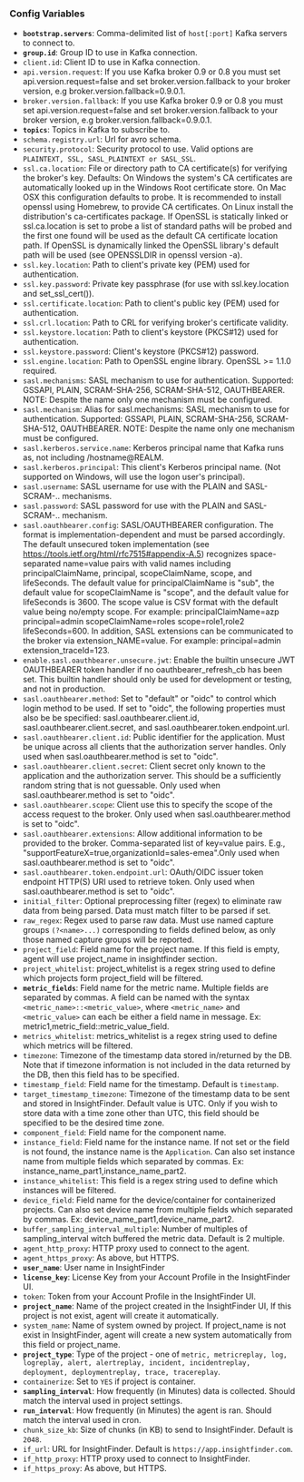 ### Config Variables
* **`bootstrap.servers`**: Comma-delimited list of `host[:port]` Kafka servers to connect to.
* **`group.id`**: Group ID to use in Kafka connection.
* `client.id`: Client ID to use in Kafka connection.
* `api.version.request`: If you use Kafka broker 0.9 or 0.8 you must set api.version.request=false and set broker.version.fallback to your broker version, e.g broker.version.fallback=0.9.0.1.
* `broker.version.fallback`: If you use Kafka broker 0.9 or 0.8 you must set api.version.request=false and set broker.version.fallback to your broker version, e.g broker.version.fallback=0.9.0.1.
* **`topics`**: Topics in Kafka to subscribe to.
* `schema.registry.url`: Url for avro schema.
* `security.protocol`: Security protocol to use. Valid options are `PLAINTEXT, SSL, SASL_PLAINTEXT or SASL_SSL`.
* `ssl.ca.location`: File or directory path to CA certificate(s) for verifying the broker's key. Defaults: On Windows the system's CA certificates are automatically looked up in the Windows Root certificate store. On Mac OSX this configuration defaults to probe. It is recommended to install openssl using Homebrew, to provide CA certificates. On Linux install the distribution's ca-certificates package. If OpenSSL is statically linked or ssl.ca.location is set to probe a list of standard paths will be probed and the first one found will be used as the default CA certificate location path. If OpenSSL is dynamically linked the OpenSSL library's default path will be used (see OPENSSLDIR in openssl version -a).
* `ssl.key.location`: Path to client's private key (PEM) used for authentication.
* `ssl.key.password`: Private key passphrase (for use with ssl.key.location and set_ssl_cert()).
* `ssl.certificate.location`: Path to client's public key (PEM) used for authentication.
* `ssl.crl.location`: Path to CRL for verifying broker's certificate validity.
* `ssl.keystore.location`: Path to client's keystore (PKCS#12) used for authentication.
* `ssl.keystore.password`: Client's keystore (PKCS#12) password.
* `ssl.engine.location`: Path to OpenSSL engine library. OpenSSL >= 1.1.0 required.
* `sasl.mechanisms`: SASL mechanism to use for authentication. Supported: GSSAPI, PLAIN, SCRAM-SHA-256, SCRAM-SHA-512, OAUTHBEARER. NOTE: Despite the name only one mechanism must be configured.
* `sasl.mechanism`: Alias for sasl.mechanisms: SASL mechanism to use for authentication. Supported: GSSAPI, PLAIN, SCRAM-SHA-256, SCRAM-SHA-512, OAUTHBEARER. NOTE: Despite the name only one mechanism must be configured.
* `sasl.kerberos.service.name`: Kerberos principal name that Kafka runs as, not including /hostname@REALM.
* `sasl.kerberos.principal`: This client's Kerberos principal name. (Not supported on Windows, will use the logon user's principal).
* `sasl.username`: SASL username for use with the PLAIN and SASL-SCRAM-.. mechanisms.
* `sasl.password`: SASL password for use with the PLAIN and SASL-SCRAM-.. mechanism.
* `sasl.oauthbearer.config`: SASL/OAUTHBEARER configuration. The format is implementation-dependent and must be parsed accordingly. The default unsecured token implementation (see https://tools.ietf.org/html/rfc7515#appendix-A.5) recognizes space-separated name=value pairs with valid names including principalClaimName, principal, scopeClaimName, scope, and lifeSeconds. The default value for principalClaimName is "sub", the default value for scopeClaimName is "scope", and the default value for lifeSeconds is 3600. The scope value is CSV format with the default value being no/empty scope. For example: principalClaimName=azp principal=admin scopeClaimName=roles scope=role1,role2 lifeSeconds=600. In addition, SASL extensions can be communicated to the broker via extension_NAME=value. For example: principal=admin extension_traceId=123.
* `enable.sasl.oauthbearer.unsecure.jwt`: Enable the builtin unsecure JWT OAUTHBEARER token handler if no oauthbearer_refresh_cb has been set. This builtin handler should only be used for development or testing, and not in production.
* `sasl.oauthbearer.method`: Set to "default" or "oidc" to control which login method to be used. If set to "oidc", the following properties must also be be specified: sasl.oauthbearer.client.id, sasl.oauthbearer.client.secret, and sasl.oauthbearer.token.endpoint.url.
* `sasl.oauthbearer.client.id`: Public identifier for the application. Must be unique across all clients that the authorization server handles. Only used when sasl.oauthbearer.method is set to "oidc".
* `sasl.oauthbearer.client.secret`: Client secret only known to the application and the authorization server. This should be a sufficiently random string that is not guessable. Only used when sasl.oauthbearer.method is set to "oidc".
* `sasl.oauthbearer.scope`: Client use this to specify the scope of the access request to the broker. Only used when sasl.oauthbearer.method is set to "oidc".
* `sasl.oauthbearer.extensions`: Allow additional information to be provided to the broker. Comma-separated list of key=value pairs. E.g., "supportFeatureX=true,organizationId=sales-emea".Only used when sasl.oauthbearer.method is set to "oidc".
* `sasl.oauthbearer.token.endpoint.url`: OAuth/OIDC issuer token endpoint HTTP(S) URI used to retrieve token. Only used when sasl.oauthbearer.method is set to "oidc".
* `initial_filter`: Optional preprocessing filter (regex) to eliminate raw data from being parsed. Data must match filter to be parsed if set.
* `raw_regex`: Regex used to parse raw data. Must use named capture groups `(?<name>...)` corresponding to fields defined below, as only those named capture groups will be reported.
* `project_field`: Field name for the project name. If this field is empty, agent will use project_name in insightfinder section. 
* `project_whitelist`: project_whitelist is a regex string used to define which projects form project_field will be filtered.
* **`metric_fields`**: Field name for the metric name. Multiple fields are separated by commas. A field can be named with the syntax `<metric_name>::<metric_value>`, where `<metric_name>` and `<metric_value>` can each be either a field name in message. Ex: metric1,metric_field::metric_value_field. 
* `metrics_whitelist`: metrics_whitelist is a regex string used to define which metrics will be filtered.
* `timezone`: Timezone of the timestamp data stored in/returned by the DB. Note that if timezone information is not included in the data returned by the DB, then this field has to be specified. 
* `timestamp_field`: Field name for the timestamp. Default is `timestamp`.
* `target_timestamp_timezone`: Timezone of the timestamp data to be sent and stored in InsightFinder. Default value is UTC. Only if you wish to store data with a time zone other than UTC, this field should be specified to be the desired time zone.
* `component_field`: Field name for the component name.
* `instance_field`: Field name for the instance name. If not set or the field is not found, the instance name is the `Application`. Can also set instance name from multiple fields which separated by commas. Ex: instance_name_part1,instance_name_part2.
* `instance_whitelist`: This field is a regex string used to define which instances will be filtered.
* `device_field`: Field name for the device/container for containerized projects. Can also set device name from multiple fields which separated by commas. Ex: device_name_part1,device_name_part2.
* `buffer_sampling_interval_multiple`: Number of multiples of sampling_interval witch buffered the metric data. Default is 2 multiple.
* `agent_http_proxy`: HTTP proxy used to connect to the agent.
* `agent_https_proxy`: As above, but HTTPS.
* **`user_name`**: User name in InsightFinder
* **`license_key`**: License Key from your Account Profile in the InsightFinder UI. 
* `token`: Token from your Account Profile in the InsightFinder UI. 
* **`project_name`**: Name of the project created in the InsightFinder UI, If this project is not exist, agent will create it automatically.
* `system_name`: Name of system owned by project. If project_name is not exist in InsightFinder, agent will create a new system automatically from this field or project_name. 
* **`project_type`**: Type of the project - one of `metric, metricreplay, log, logreplay, alert, alertreplay, incident, incidentreplay, deployment, deploymentreplay, trace, tracereplay`.
* `containerize`: Set to `YES` if project is container.
* **`sampling_interval`**: How frequently (in Minutes) data is collected. Should match the interval used in project settings.
* **`run_interval`**: How frequently (in Minutes) the agent is ran. Should match the interval used in cron.
* `chunk_size_kb`: Size of chunks (in KB) to send to InsightFinder. Default is `2048`.
* `if_url`: URL for InsightFinder. Default is `https://app.insightfinder.com`.
* `if_http_proxy`: HTTP proxy used to connect to InsightFinder.
* `if_https_proxy`: As above, but HTTPS.
